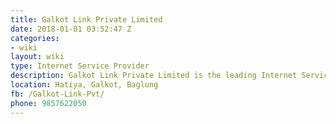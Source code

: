 ```yaml
---
title: Galkot Link Private Limited
date: 2018-01-01 03:52:47 Z
categories:
- wiki
layout: wiki
type: Internet Service Provider
description: Galkot Link Private Limited is the leading Internet Service Provider (ISP) in Galkot, Baglung. It provides wired and wireless service. Its service extends to Baglung, Gulmi, Burtibang, Tarakhola, Ghodabane and more. It has connected to national tier ISP with optical fiber through mid hill highway. The optical fiber is laid by the Galkot Link along highway, with relay station at Nepal Army Battalion, Ghodabane.
location: Hatiya, Galkot, Baglung
fb: /Galkot-Link-Pvt/
phone: 9857622050
---
```



